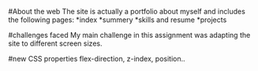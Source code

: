 #About the web
The site is actually a portfolio about myself and includes the following pages:
*index 
*summery 
*skills and resume 
*projects

#challenges faced
My main challenge in this assignment was adapting the site to different screen sizes.

#new CSS properties
flex-direction, z-index, position..
